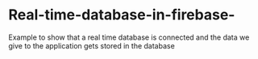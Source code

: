 # Real-time-database-in-firebase-
Example to show that a real time database is connected and the data we give to the application gets stored in the database
